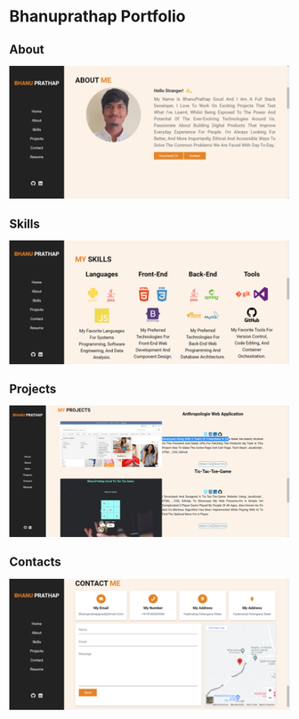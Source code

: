 # Bhanuprathap Portfolio
## About
[<img src="https://raw.githubusercontent.com/BhanuPrathapGoud/myportfolio/main/personal%20porfolio/images/about.png">]([http://google.com.au/](https://bhanuprathapgoud-porfolio.netlify.app/))


## Skills
[<img src="https://raw.githubusercontent.com/BhanuPrathapGoud/myportfolio/main/personal%20porfolio/images/skills.png">]([http://google.com.au/](https://bhanuprathapgoud-porfolio.netlify.app/))

## Projects
[<img src="https://raw.githubusercontent.com/BhanuPrathapGoud/myportfolio/main/personal%20porfolio/images/projects.png">]([http://google.com.au/](https://bhanuprathapgoud-porfolio.netlify.app/))

## Contacts
[<img src="https://raw.githubusercontent.com/BhanuPrathapGoud/myportfolio/main/personal%20porfolio/images/contacts.png">]([http://google.com.au/](https://bhanuprathapgoud-porfolio.netlify.app/))
